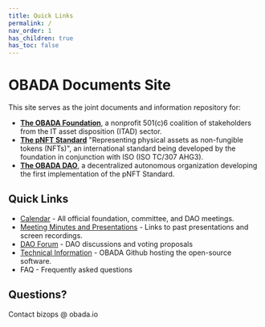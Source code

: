 ```yaml
---
title: Quick Links
permalink: /
nav_order: 1
has_children: true
has_toc: false
---
```


#  OBADA Documents Site
This site serves as the joint documents and information repository for:
* **[The OBADA Foundation](/about)**, a nonprofit 501(c)6 coalition of stakeholders from the IT asset disposition (ITAD) sector.  
* **[The pNFT Standard](https://www.obadafoundation.org/standard)** "Representing physical assets as non-fungible tokens (NFTs)", an international standard being developed by the foundation in conjunction with ISO (ISO TC/307 AHG3).
* **[The OBADA DAO](https://www.obadafoundation.org/dao)**, a decentralized autonomous organization developing the first implementation of the pNFT Standard.

## Quick Links
* [Calendar](https://www.obadafoundation.org/calendar) - All official foundation, committee, and DAO meetings.
* [Meeting Minutes and Presentations](https://www.obadafoundation.org/meetings) - Links to past presentations and screen recordings.
* [DAO Forum](https://forum.obada.io) - DAO discussions and voting proposals
* [Technical Information](https://github.com/obada-foundation/) - OBADA Github hosting the open-source software.
* FAQ - Frequently asked questions

## Questions?
Contact bizops @ obada.io

	




